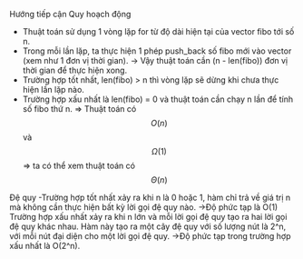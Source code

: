 Hướng tiếp cận Quy hoạch động
- Thuật toán sử dụng 1 vòng lặp for từ độ dài hiện tại của vector fibo tới số n.
- Trong mỗi lần lặp, ta thực hiện 1 phép push_back số fibo mới vào vector (xem như 1 đơn vị thời gian).
 -> Vậy thuật toán cần (n - len(fibo)) đơn vị thời gian để thực hiện xong.
- Trường hợp tốt nhất, len(fibo) > n thì vòng lặp sẽ dừng khi chưa thực hiện lần lặp nào.
- Trường hợp xấu nhất là len(fibo) = 0 và thuật toán cần chạy n lần để tính số fibo thứ n.
 => Thuật toán có $$O(n)$$ và $$\Omega(1)$$ => ta có thể xem thuật toán có $$\Theta(n)$$

 Đệ quy
-Trường hợp tốt nhất xảy ra khi n là 0 hoặc 1, hàm chỉ trả về giá trị n mà không cần thực hiện bất kỳ lời gọi đệ quy nào.
->Độ phức tạp là O(1)
Trường hợp xấu nhất xảy ra khi n lớn và mỗi lời gọi đệ quy tạo ra hai lời gọi đệ quy khác nhau. Hàm này tạo ra một cây đệ quy với số lượng nút là 2^n, với mỗi nút đại diện cho một lời gọi đệ quy.
->Độ phức tạp trong trường hợp xấu nhất là O(2^n). 